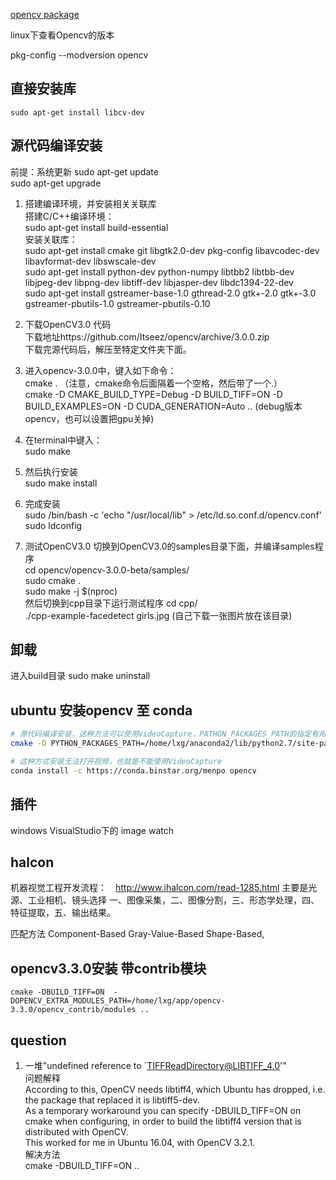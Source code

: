 [opencv package](https://sourceforge.net/p/opencvlibrary/activity/?page=0&limit=100#553a433fe88f3d0ccc1e5008)

linux下查看Opencv的版本

pkg-config --modversion opencv  

## 直接安装库
```shell
sudo apt-get install libcv-dev
```
## 源代码编译安装

前提：系统更新
sudo apt-get update   
sudo apt-get upgrade  
1. 搭建编译环境，并安装相关关联库  
搭建C/C++编译环境：  
sudo apt-get install build-essential    
安装关联库：  
sudo apt-get install cmake git libgtk2.0-dev pkg-config libavcodec-dev libavformat-dev libswscale-dev   
sudo apt-get install python-dev python-numpy libtbb2 libtbb-dev libjpeg-dev libpng-dev libtiff-dev libjasper-dev libdc1394-22-dev  
sudo apt-get install gstreamer-base-1.0 gthread-2.0 gtk+-2.0 gtk+-3.0 gstreamer-pbutils-1.0 gstreamer-pbutils-0.10
2. 下载OpenCV3.0 代码  
下载地址https://github.com/Itseez/opencv/archive/3.0.0.zip  
下载完源代码后，解压至特定文件夹下面。  
3. 进入opencv-3.0.0中，键入如下命令：  
cmake .  （注意，cmake命令后面隔着一个空格，然后带了一个.）  
cmake -D CMAKE_BUILD_TYPE=Debug -D BUILD_TIFF=ON -D BUILD_EXAMPLES=ON -D CUDA_GENERATION=Auto .. (debug版本opencv，也可以设置把gpu关掉)

4. 在terminal中键入：  
sudo make   
5. 然后执行安装  
sudo make install  
6. 完成安装  
sudo /bin/bash -c 'echo "/usr/local/lib" > /etc/ld.so.conf.d/opencv.conf'    
sudo ldconfig    
7. 测试OpenCV3.0
切换到OpenCV3.0的samples目录下面，并编译samples程序  
cd opencv/opencv-3.0.0-beta/samples/  
sudo cmake .  
sudo make -j $(nproc)  
然后切换到cpp目录下运行测试程序
cd cpp/  
./cpp-example-facedetect girls.jpg (自己下载一张图片放在该目录)

## 卸载
进入build目录
sudo make uninstall

## ubuntu 安装opencv 至 conda
```sh
# 源代码编译安装，这种方法可以使用VideoCapture，PATHON_PACKAGES_PATH的指定有用吗？？？ ，不过这次是可行的
cmake -D PYTHON_PACKAGES_PATH=/home/lxg/anaconda2/lib/python2.7/site-packages/ -D BUILD——TIFF=ON ..

# 这种方式安装无法打开视频，也就是不能使用VideoCapture 
conda install -c https://conda.binstar.org/menpo opencv
```

## 插件
windows VisualStudio下的 image watch


## halcon
机器视觉工程开发流程：　http://www.ihalcon.com/read-1285.html
主要是光源、工业相机、镜头选择
一、图像采集，二、图像分割，三、形态学处理，四、特征提取，五、输出结果。

匹配方法
Component-Based
Gray-Value-Based
Shape-Based,


## opencv3.3.0安装 带contrib模块
```shell
cmake -DBUILD_TIFF=ON  -DOPENCV_EXTRA_MODULES_PATH=/home/lxg/app/opencv-3.3.0/opencv_contrib/modules ..
```
## question
1. 一堆"undefined reference to `TIFFReadDirectory@LIBTIFF_4.0'"  
问题解释  
According to this, OpenCV needs libtiff4, which Ubuntu has dropped, i.e. the package that replaced it is libtiff5-dev.  
As a temporary workaround you can specify -DBUILD_TIFF=ON on cmake when configuring, in order to build the libtiff4 version that is distributed with OpenCV.  
This worked for me in Ubuntu 16.04, with OpenCV 3.2.1.  
解决方法  
cmake -DBUILD_TIFF=ON  ..